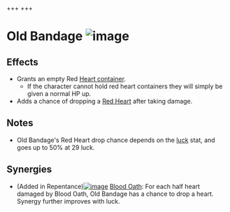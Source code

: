 +++
+++

 # Old Bandage ![image](/image/Old_Bandage.png) 

Effects
---------


* Grants an empty Red [Heart container](/wiki/Heart_container "Heart container").
	+ If the character cannot hold red heart containers they will simply be given a normal HP up.
* Adds a chance of dropping a [Red Heart](/wiki/Red_Heart "Red Heart") after taking damage.


Notes
-------


* Old Bandage's Red Heart drop chance depends on the [luck](/wiki/Luck "Luck") stat, and goes up to 50% at 29 luck.


Synergies
-----------


* (Added in Repentance)[![image](/image/Blood_Oath.png)](/wiki/Blood_Oath "Blood Oath") [Blood Oath](/wiki/Blood_Oath "Blood Oath"): For each half heart damaged by Blood Oath, Old Bandage has a chance to drop a heart. Synergy further improves with luck.


